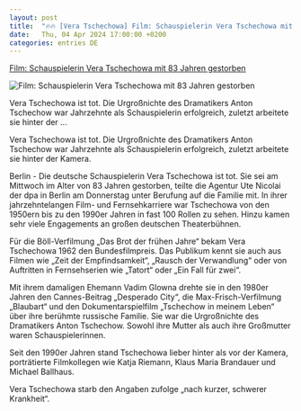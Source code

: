 ```yaml
---
layout: post
title:  "🔥🔥 [Vera Tschechowa] Film: Schauspielerin Vera Tschechowa mit 83 Jahren gestorben"
date:   Thu, 04 Apr 2024 17:00:00 +0200
categories: entries DE
---
```

[Film: Schauspielerin Vera Tschechowa mit 83 Jahren gestorben](https://www.mz.de/panorama/schauspielerin-vera-tschechowa-mit-83-jahren-gestorben-3819017)

![Film: Schauspielerin Vera Tschechowa mit 83 Jahren gestorben](https://bmg-images.forward-publishing.io/2024/04/04/477c2585-e0c1-4115-ad0f-0598275e3d29.jpeg?rect=0%2C116%2C2048%2C1152&w=1024)

Vera Tschechowa ist tot. Die Urgroßnichte des Dramatikers Anton Tschechow war Jahrzehnte als Schauspielerin erfolgreich, zuletzt arbeitete sie hinter der ...

Vera Tschechowa ist tot. Die Urgroßnichte des Dramatikers Anton Tschechow war Jahrzehnte als Schauspielerin erfolgreich, zuletzt arbeitete sie hinter der Kamera.

Berlin - Die deutsche Schauspielerin Vera Tschechowa ist tot. Sie sei am Mittwoch im Alter von 83 Jahren gestorben, teilte die Agentur Ute Nicolai der dpa in Berlin am Donnerstag unter Berufung auf die Familie mit. In ihrer jahrzehntelangen Film- und Fernsehkarriere war Tschechowa von den 1950ern bis zu den 1990er Jahren in fast 100 Rollen zu sehen. Hinzu kamen sehr viele Engagements an großen deutschen Theaterbühnen.

Für die Böll-Verfilmung „Das Brot der frühen Jahre“ bekam Vera Tschechowa 1962 den Bundesfilmpreis. Das Publikum kennt sie auch aus Filmen wie „Zeit der Empfindsamkeit“, „Rausch der Verwandlung“ oder von Auftritten in Fernsehserien wie „Tatort“ oder „Ein Fall für zwei“.

Mit ihrem damaligen Ehemann Vadim Glowna drehte sie in den 1980er Jahren den Cannes-Beitrag „Desperado City“, die Max-Frisch-Verfilmung „Blaubart“ und den Dokumentarspielfilm „Tschechow in meinem Leben“ über ihre berühmte russische Familie. Sie war die Urgroßnichte des Dramatikers Anton Tschechow. Sowohl ihre Mutter als auch ihre Großmutter waren Schauspielerinnen.

Seit den 1990er Jahren stand Tschechowa lieber hinter als vor der Kamera, porträtierte Filmkollegen wie Katja Riemann, Klaus Maria Brandauer und Michael Ballhaus.

Vera Tschechowa starb den Angaben zufolge „nach kurzer, schwerer Krankheit“.

